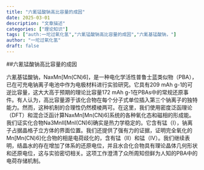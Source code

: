```yaml
---
title: "六氰锰酸钠高比容量的成因"
date: 2025-03-01
description: "文章描述"
categories: ["理论知识"]
tags: ["auth:一坨过氧化氢","六氰锰酸钠高比容量的成因","六氰基锰酸钠，"]
author: "一坨过氧化氢"
draft: false
---
```


##六氰锰酸钠高比容量的成因

六氰基锰酸钠，NaxMn[Mn(CN)6]，是一种电化学活性普鲁士蓝类似物（PBA），已在可充电钠离子电池中作为电极材料进行实验研究。它具有209 mAh g-1的可逆比容量，这大大高于预期的理论比容量172 mAh g-1在PBAs中的常规还原事件。有人认为，高比容量源于该化合物在每个分子式单位插入第三个钠离子的独特能力。然而，这种机制的合理性仍然模棱两可。在这里，我们使用密度泛函理论（DFT）和混合泛函计算NaxMn[Mn(CN)6]系统的各种氧化态和磁相的形成能。我们证实化合物Na3MnII[MnI(CN)6]确实是热力学稳定的。它含有锰（I），钠离子占据晶格子立方体的界面位置。我们还提供了强有力的证据，证明完全氧化的Mn[Mn(CN)6]化合物的相是电荷歧化的，含有锰（II）和锰（IV）。我们继续表明，结晶水的存在增加了体系的还原电位，并且水合化合物具有理论晶体几何形状和还原电位，这与实验密切相关。这项工作澄清了众所周知但鲜为人知的PBA中的电荷存储机制。

<!--


支持 Markdown 格式，语法请参考：https://markdown.com.cn/basic-syntax/

注意：每段间应该空一行，例如

✅正确示例：

## 标题

第一行

第二行

❌错误示例：

## 标题
第一行
第二行
-->